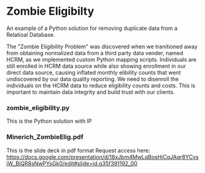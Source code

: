 # Zombie Eligibilty 
An example of a Python solution for removing duplicate data from a Relatioal Database.

The "Zombie Eligibility Problem" was discovered when we tranitioned away from obtaining normalized data from a third party data vender, named HCRM, as we implemented custom Python mapping scripts.  Individuals are still enrolled in HCRM data source while also showing enrollment in our direct data source, causing inflated monthly elibility counts that went undiscovered by our data quality reporting.  We need to disenroll the individuals on the HCRM data to reduce eligibility counts and costs. This is important to maintain data integrity and build trust with our clients.

### zombie_eligibility.py
This is the Python solution with IP

### Minerich_ZombieElig.pdf
This is the slide deck in pdf format
Request access here: https://docs.google.com/presentation/d/18xJbm4MwLqBosHiCqJAqr8YCvsjW_BjQR8sNwPYsGk0/edit#slide=id.g35f391192_00

